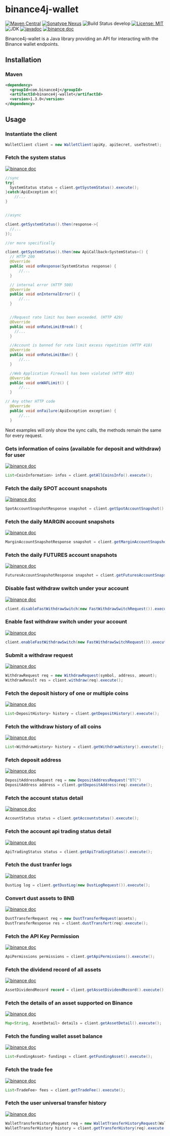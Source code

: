 # binance4j-wallet

[![Maven Central](https://maven-badges.herokuapp.com/maven-central/com.binance4j/binance4j-wallet/badge.svg)](https://search.maven.org/search?q=com.binance4j)
[![Sonatype Nexus](https://img.shields.io/nexus/r/com.binance4j/binance4j-wallet?server=https%3A%2F%2Fs01.oss.sonatype.org%2F)](https://s01.oss.sonatype.org/#nexus-search;quick~com.binance4j)
![Build Status develop](https://img.shields.io/github/workflow/status/binance4j/binance4j-wallet/Deploy%20Artifact%20on%20Maven%20then%20merge%20on%20main/deploy?label=Test)
[![License: MIT](https://img.shields.io/badge/License-MIT-yellow.svg)](https://opensource.org/licenses/MIT)
![JDK](https://upload.wikimedia.org/wikipedia/commons/7/75/Blue_JDK_1.8%2B_Shield_Badge.svg)
[![javadoc](https://img.shields.io/badge/javadoc-latest-informational)](https://binance4j.github.io/binance4j-wallet)
[![binance doc](https://img.shields.io/badge/binance%20doc-public%20data-gold)](https://binance-docs.github.io/apidocs/spot/en/#wallet-endpoints)

Binance4j-wallet is a Java library providing an API for interacting with the Binance wallet endpoints.

## Installation

### Maven

```xml
<dependency>
  <groupId>com.binance4j</groupId>
  <artifactId>binance4j-wallet</artifactId>
  <version>1.3.0</version>
</dependency>
```

## Usage

### Instantiate the client

```java
WalletClient client = new WalletClient(apiKy, apiSecret, useTestnet);
```

### Fetch the system status

[![binance doc](https://img.shields.io/badge/binance%20doc-wallet-gold)](https://binance-docs.github.io/apidocs/spot/en#system-status-system)

```java
//sync
try{
  SystemStatus status = client.getSystemStatus().execute();
}catch(ApiException e){ 
    //...
}


//async

client.getSystemStatus().then(response->{
  //...
});

//or more specifically

client.getSystemStatus().then(new ApiCallback<SystemStatus>() {
  // HTTP 200
  @Override
  public void onResponse(SystemStatus response) {
      //...
  }

  // internal error (HTTP 500)
  @Override
  public void onInternalError() {
      //...
  } 


  //Request rate limit has been exceeded. (HTTP 429)
  @Override
  public void onRateLimitBreak() {
    //...
  }

  //Account is banned for rate limit excess repetition (HTTP 418)
  @Override
  public void onRateLimitBan() {
      //...
  }

  //Web Application Firewall has been violated (HTTP 403)
  @Override
  public void onWAFLimit() {
      //...
  }

// Any other HTTP code
  @Override
  public void onFailure(ApiException exception) {
      //...
  }
```

Next examples will only show the sync calls, the methods remain the same for every request.

### Gets information of coins (available for deposit and withdraw) for user

[![binance doc](https://img.shields.io/badge/binance%20doc-wallet-gold)](https://binance-docs.github.io/apidocs/spot/en/#all-coins-39-information-user_data)

```java
List<CoinInformation> infos = client.getAllCoinsInfo().execute();
```

### Fetch the daily SPOT account snapshots

[![binance doc](https://img.shields.io/badge/binance%20doc-wallet-gold)](https://binance-docs.github.io/apidocs/spot/en/#daily-account-snapshot-user_data)

```java
SpotAccountSnapshotResponse snapshot = client.getSpotAccountSnapshot().execute();
```

### Fetch the daily MARGIN account snapshots

[![binance doc](https://img.shields.io/badge/binance%20doc-wallet-gold)](https://binance-docs.github.io/apidocs/spot/en/#daily-account-snapshot-user_data)

```java
MarginAccountSnapshotResponse snapshot = client.getMarginAccountSnapshot().execute();
```

### Fetch the daily FUTURES account snapshots

[![binance doc](https://img.shields.io/badge/binance%20doc-wallet-gold)](https://binance-docs.github.io/apidocs/spot/en/#daily-account-snapshot-user_data)

```java
FuturesAccountSnapshotResponse snapshot = client.getFuturesAccountSnapshot().execute();
```

### Disable fast withdraw switch under your account

[![binance doc](https://img.shields.io/badge/binance%20doc-wallet-gold)](https://binance-docs.github.io/apidocs/spot/en/#disable-fast-withdraw-switch-user_data)

```java
client.disableFastWithdrawSwitch(new FastWithdrawSwitchRequest()).execute();
```

### Enable fast withdraw switch under your account

[![binance doc](https://img.shields.io/badge/binance%20doc-wallet-gold)](https://binance-docs.github.io/apidocs/spot/en/#enable-fast-withdraw-switch-user_data)

```java
client.enableFastWithdrawSwitch(new FastWithdrawSwitchRequest()).execute();
```

### Submit a withdraw request

[![binance doc](https://img.shields.io/badge/binance%20doc-wallet-gold)](https://binance-docs.github.io/apidocs/spot/en/#withdraw-user_data)

```java
WithdrawRequest req = new WithdrawRequest(symbol, address, amount);
WithdrawResult res = client.withdraw(req).execute();
```

### Fetch the deposit history of one or multiple coins

[![binance doc](https://img.shields.io/badge/binance%20doc-wallet-gold)](https://binance-docs.github.io/apidocs/spot/en/#deposit-history-supporting-network-user_data)

```java
List<DepositHistory> history = client.getDepositHistory().execute();
```

### Fetch the withdraw history of all coins

[![binance doc](https://img.shields.io/badge/binance%20doc-wallet-gold)](https://binance-docs.github.io/apidocs/spot/en/#withdraw-history-supporting-network-user_data)

```java
List<WithdrawHistory> history = client.getWithdrawHistory().execute();
```

### Fetch deposit address

[![binance doc](https://img.shields.io/badge/binance%20doc-wallet-gold)](https://binance-docs.github.io/apidocs/spot/en/#deposit-address-supporting-network-user_data)

```java
DepositAddressRequest req = new DepositAddressRequest("BTC")
DepositAddress address = client.getDepositAddress(req).execute();
```

### Fetch the account status detail

[![binance doc](https://img.shields.io/badge/binance%20doc-wallet-gold)](https://binance-docs.github.io/apidocs/spot/en/#deposit-address-supporting-network-user_data)

```java
AccountStatus status = client.getAccountstatus().execute();
```

### Fetch the account api trading status detail

[![binance doc](https://img.shields.io/badge/binance%20doc-wallet-gold)](https://binance-docs.github.io/apidocs/spot/en/#account-api-trading-status-user_data)

```java
ApiTradingStatus status = client.getApiTradingStatus().execute();
```

### Fetch the dust tranfer logs

[![binance doc](https://img.shields.io/badge/binance%20doc-wallet-gold)](https://binance-docs.github.io/apidocs/spot/en/#dustlog-user_data)

```java
DustLog log = client.getDustLog(new DustLogRequest()).execute();
```

### Convert dust assets to BNB

[![binance doc](https://img.shields.io/badge/binance%20doc-wallet-gold)](https://binance-docs.github.io/apidocs/spot/en/#dust-transfer-user_data)

```java
DustTransferRequest req = new DustTransferRequest(assets);
DustTransferResponse res = client.dustTransfert(req).execute();
```

### Fetch the API Key Permission

[![binance doc](https://img.shields.io/badge/binance%20doc-wallet-gold)](https://binance-docs.github.io/apidocs/spot/en/#get-api-key-permission-user_data)

```java
ApiPermissions permissions = client.getApiPermissions().execute();
```

### Fetch the dividend record of all assets

[![binance doc](https://img.shields.io/badge/binance%20doc-wallet-gold)](https://binance-docs.github.io/apidocs/spot/en/#asset-dividend-record-user_data)

```java
AssetDividendRecord record = client.getAssetDividendRecord().execute();
```

### Fetch the details of an asset supported on Binance

[![binance doc](https://img.shields.io/badge/binance%20doc-wallet-gold)](https://binance-docs.github.io/apidocs/spot/en/#asset-detail-user_data)

```java
Map<String, AssetDetail> details = client.getAssetDetail().execute();
```

### Fetch the funding wallet asset balance

[![binance doc](https://img.shields.io/badge/binance%20doc-wallet-gold)](https://binance-docs.github.io/apidocs/spot/en/#query-user-universal-transfer-history-user_data)

```java
List<FundingAsset> fundings = client.getFundingAsset().execute();
```

### Fetch the trade fee

[![binance doc](https://img.shields.io/badge/binance%20doc-wallet-gold)](https://binance-docs.github.io/apidocs/spot/en/#trade-fee-user_data)

```java
List<TradeFee> fees = client.getTradeFee().execute();
```

### Fetch the user universal transfer history

[![binance doc](https://img.shields.io/badge/binance%20doc-wallet-gold)](https://binance-docs.github.io/apidocs/spot/en/#query-user-universal-transfer-history-user_data)

```java
WalletTransferHistoryRequest req = new WalletTransferHistoryRequest(WalletTransferType.MAIN_FUNDING);
WalletTransferHistory history = client.getTransferHistory(req).execute();
```

